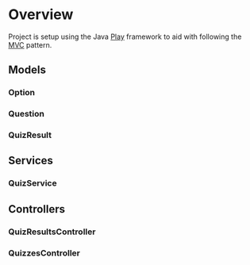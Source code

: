 # Overview

Project is setup using the Java [Play] framework to aid with following the [MVC]
pattern.

## Models

### Option

### Question

### QuizResult

## Services

### QuizService

## Controllers

### QuizResultsController

### QuizzesController

[Play]: https://playframework.com
[MVC]: https://www.wikiwand.com/en/Model%E2%80%93view%E2%80%93controller
